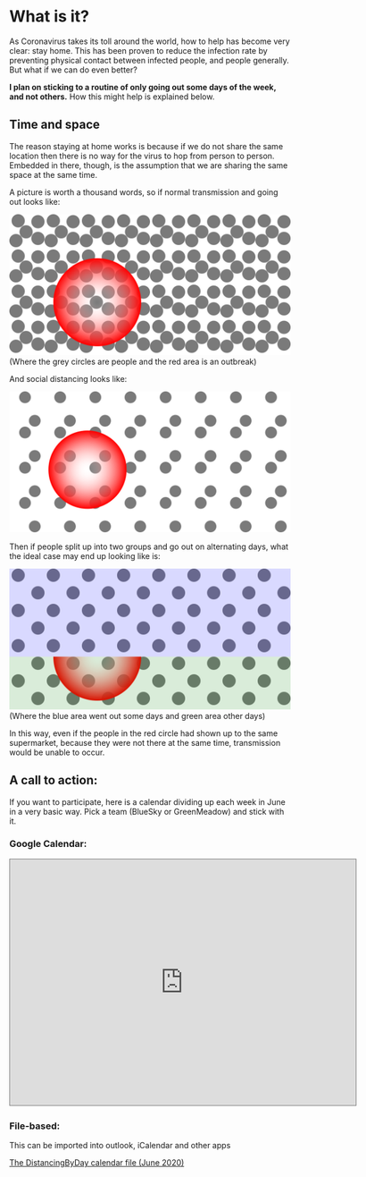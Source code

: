 # What is it?

As Coronavirus takes its toll around the world, how to help has become very
clear: stay home. This has been proven to reduce the infection rate by
preventing physical contact between infected people, and people generally. But
what if we can do even better?

**I plan on sticking to a routine of only going out some days of the week, and
not others.** How this might help is explained below.

## Time and space

The reason staying at home works is because if we do not share the same
location then there is no way for the virus to hop from person to person.
Embedded in there, though, is the assumption that we are sharing the same space
at the same time.

A picture is worth a thousand words, so if normal transmission and going out
looks like:

![normal transmission](/assets/images/normal_population.svg)
(Where the grey circles are people and the red area is an outbreak)

And social distancing looks like:

![distanced transmission](/assets/images/distanced_population.svg)

Then if people split up into two groups and go out on alternating days, what the
ideal case may end up looking like is:

![time distanced transmission](/assets/images/time_distanced_population.svg)
(Where the blue area went out some days and green area other days)

In this way, even if the people in the red circle had shown up to the same
supermarket, because they were not there at the same time, transmission would be
unable to occur.

## A call to action:

If you want to participate, here is a calendar dividing up each week in June in
a very basic way. Pick a team (BlueSky or GreenMeadow) and stick with it.

### Google Calendar:
<iframe src="https://calendar.google.com/calendar/embed?height=440&amp;wkst=1&amp;bgcolor=%23ffffff&amp;ctz=America%2FNew_York&amp;src=bGs4amwyM3UwNGF1cDlnaGcwdDRlNjdjZGtAZ3JvdXAuY2FsZW5kYXIuZ29vZ2xlLmNvbQ&amp;color=%23A79B8E&amp;showTz=0&amp;showCalendars=0&amp;showPrint=0&amp;showDate=1&amp;showTitle=0" style="border:solid 1px #777" width="620" height="440" frameborder="0" scrolling="no"></iframe>

### File-based:

This can be imported into outlook, iCalendar and other apps

[The DistancingByDay calendar file (June 2020)](https://calendar.google.com/calendar/ical/lk8jl23u04aup9ghg0t4e67cdk%40group.calendar.google.com/public/basic.ics)
